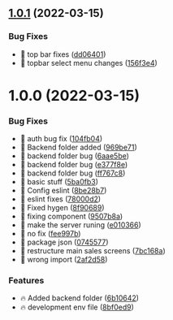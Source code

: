 ## [1.0.1](https://github.com/dbar-makor/research-portal/compare/v1.0.0...v1.0.1) (2022-03-15)


### Bug Fixes

* 🐞 top bar fixes ([dd06401](https://github.com/dbar-makor/research-portal/commit/dd064019a4873a1c21ee6c2d3e4277d882042f36))
* 🐞 topbar select menu changes ([156f3e4](https://github.com/dbar-makor/research-portal/commit/156f3e4fe7ea088e406bcd307480da9fe9dec401))

# 1.0.0 (2022-03-15)


### Bug Fixes

* 🐞 auth bug fix ([104fb04](https://github.com/dbar-makor/research-portal/commit/104fb04ce69695579f6994c87cddc6f715103bf7))
* 🐞 Backend folder added ([969be71](https://github.com/dbar-makor/research-portal/commit/969be71426098769d642565c1e022507a4595744))
* 🐞 backend folder bug ([6aae5be](https://github.com/dbar-makor/research-portal/commit/6aae5beafc690217b098cf46ea99d767e842260d))
* 🐞 backend folder bug ([e377f8e](https://github.com/dbar-makor/research-portal/commit/e377f8e8da9561d1c84ed0cec4c88fcb8a0f52c1))
* 🐞 backend folder bug ([ff767c8](https://github.com/dbar-makor/research-portal/commit/ff767c8526e085f098de787ec192a0b94bffa45f))
* 🐞 basic stuff ([5ba0fb3](https://github.com/dbar-makor/research-portal/commit/5ba0fb37b0580027ce45a7e0006c27f7dea2d7bb))
* 🐞 Config eslint ([8be28b7](https://github.com/dbar-makor/research-portal/commit/8be28b7ea03ad2e9d6b80284981e5fe70bbb5437))
* 🐞 eslint fixes ([78000d2](https://github.com/dbar-makor/research-portal/commit/78000d2d055129b37988a7503c7333c2a98fa736))
* 🐞 Fixed hygen ([8f90689](https://github.com/dbar-makor/research-portal/commit/8f906895a09deb0da714e8c0aabf4196fc16ac5e))
* 🐞 fixing component ([9507b8a](https://github.com/dbar-makor/research-portal/commit/9507b8a9e0a9ef858cacc201ecd36637a179fd87))
* 🐞 make the server runing ([e010366](https://github.com/dbar-makor/research-portal/commit/e010366e72ac235eb34ee4fdf41b8b8482e6cbc6))
* 🐞 no fix ([fee997b](https://github.com/dbar-makor/research-portal/commit/fee997bfed041e399f39b98ab7aec1e147392301))
* 🐞 package json ([0745577](https://github.com/dbar-makor/research-portal/commit/0745577fb2f1dbbe9210efc0e4532381bc2b2d5e))
* 🐞 restructure main sales screens ([7bc168a](https://github.com/dbar-makor/research-portal/commit/7bc168ad54683020130d3e7c639816996dfa1333))
* 🐞 wrong import ([2af2d58](https://github.com/dbar-makor/research-portal/commit/2af2d58217e116778f458c49c5b99bf5d2c110a7))


### Features

* 🔥 Added backend folder ([6b10642](https://github.com/dbar-makor/research-portal/commit/6b10642636a0e9af8c72976dfb7432e784a53cca))
* 🔥 development env file ([8bf0ed9](https://github.com/dbar-makor/research-portal/commit/8bf0ed985cf352695ff82abaeabf01890af4918e))
